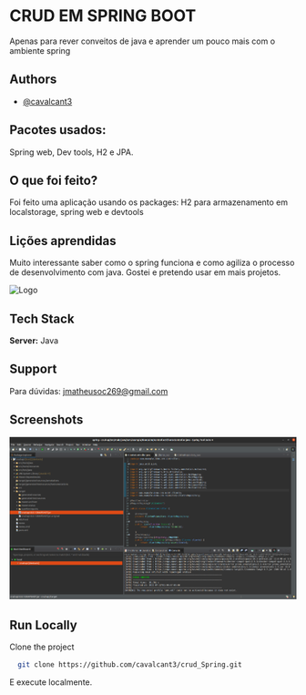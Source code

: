 
# CRUD EM SPRING BOOT

Apenas para rever conveitos de java e aprender um pouco mais com o ambiente spring


## Authors

- [@cavalcant3](https://www.github.com/cavalcant3)

  
## Pacotes usados:



Spring web, Dev tools, H2 e JPA.
## O que foi feito?

Foi feito uma aplicação usando os packages: H2 para armazenamento em localstorage, spring web e devtools

  
## Lições aprendidas

Muito interessante saber como o spring funciona e como agiliza o processo de desenvolvimento com java. Gostei e pretendo usar em mais projetos.

  
![Logo](https://miro.medium.com/max/1400/1*4ZPi1b_ca54pUE9xRB-IFQ.jpeg)

    
## Tech Stack

**Server:** Java

  
## Support

Para dúvidas: jmatheusoc269@gmail.com

  
## Screenshots

![tela1.png](/imgs/tela1.png)
## Run Locally

Clone the project

```bash
  git clone https://github.com/cavalcant3/crud_Spring.git
```
E execute localmente.



  
